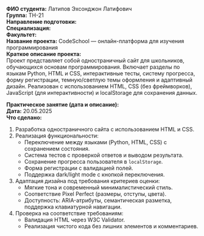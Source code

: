 **ФИО студента:** Латипов Эхсонджон Латифович  
**Группа:** ТН-21  
**Направление подготовки:**  
**Специализация:**   
**Факультет:**   
**Название проекта:** CodeSchool — онлайн-платформа для изучения программирования  
**Краткое описание проекта:**  
Проект представляет собой одностраничный сайт для школьников, обучающихся основам программирования. Включает разделы по языкам Python, HTML и CSS, интерактивные тесты, систему прогресса, форму регистрации, темную/светлую темы оформления и адаптивный дизайн. Реализован с использованием HTML, CSS (без фреймворков), JavaScript (для интерактивности) и localStorage для сохранения данных.  

**Практическое занятие (дата и описание):**  
**Дата:** 20.05.2025  
**Что сделано:**  
1. Разработка одностраничного сайта с использованием HTML и CSS.  
2. Реализация функциональности:  
   - Переключение между языками (Python, HTML, CSS) с сохранением состояния.  
   - Система тестов с проверкой ответов и выводом результата.  
   - Сохранение прогресса пользователя в `localStorage`.  
   - Форма регистрации с валидацией полей.  
   - Поддержка dark/light mode с кнопкой переключения.  
3. Адаптация дизайна под требования критериев оценки:  
   - Мягкие тона и современный минималистический стиль.  
   - Соответствие Pixel Perfect (размеры, отступы, цвета).  
   - Доступность: ARIA-атрибуты, семантическая разметка, поддержка клавиатурной навигации.  
4. Проверка на соответствие требованиям:  
   - Валидация HTML через W3C Validator.    
   - Реализация чистого кода без лишних элементов и комментариев.  
